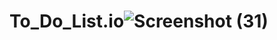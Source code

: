 # To_Do_List.io![Screenshot (31)](https://github.com/vikas200208/To_Do_List.io/assets/135458198/3b51850f-d6e5-44cc-b6ef-ead886201278)
